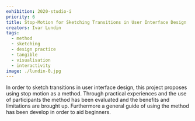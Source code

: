 ```yaml
---
exhibition: 2020-studio-i
priority: 6
title: Stop-Motion for Sketching Transitions in User Interface Design
creators: Ivar Lundin
tags:
  - method
  - sketching
  - design practice
  - tangible
  - visualisation
  - interactivity
image: ./lundin-0.jpg
---
```


In order to sketch transitions in user interface design, this project proposes using stop motion as a method. Through practical experiences and the use of participants the method has been evaluated and the benefits and limitations are brought up. Furthermore a general guide of using the method has been develop in order to aid beginners.